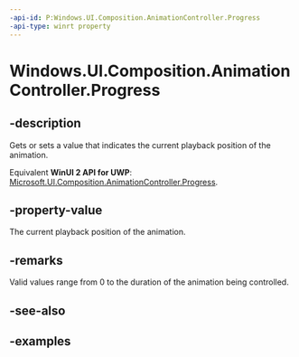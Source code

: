 ```yaml
---
-api-id: P:Windows.UI.Composition.AnimationController.Progress
-api-type: winrt property
---
```


<!-- Property syntax.
public float Progress { get;  set; }
-->

# Windows.UI.Composition.AnimationController.Progress

## -description

Gets or sets a value that indicates the current playback position of the animation.

Equivalent **WinUI 2 API for UWP**: [Microsoft.UI.Composition.AnimationController.Progress](/windows/winui/api/microsoft.ui.composition.animationcontroller.progress).

## -property-value

The current playback position of the animation.

## -remarks

Valid values range from 0 to the duration of the animation being controlled.

## -see-also

## -examples

